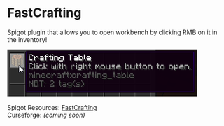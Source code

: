 # FastCrafting
Spigot plugin that allows you to open workbench by clicking RMB on it in the inventory!

![Screenshot](screenshot.png)

Spigot Resources: [FastCrafting](https://www.spigotmc.org/resources/fastcrafting.81283/)  
Curseforge: *(coming soon)*
